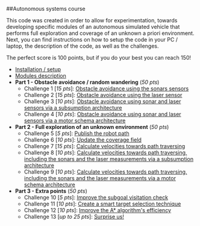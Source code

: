 ##Autonomous systems course

This code was created in order to allow for experimentation, towards developing specific modules of an autonomous simulated vehicle that performs full exploration and coverage of an unknown a priori environment. Next, you can find instructions on how to setup the code in your PC / laptop, the description of the code, as well as the challenges.

The perfect score is 100 points, but if you do your best you can reach 150!

- [Installation / setup](https://github.com/etsardou/autonomous_systems_architectures/wiki/Installation-&--setup)
- [Modules description](https://github.com/etsardou/autonomous_systems_architectures/wiki/Modules-description)
- **Part 1 - Obstacle avoidance / random wandering** (*50 pts*)
	- Challenge 1 [*15 pts*]: [Obstacle avoidance using the sonars sensors](https://github.com/etsardou/autonomous_systems_architectures/wiki/Challenge-1:-Obstacle-avoidance-using-the-sonars-sensors)
	- Challenge 2 [*15 pts*]: [Obstacle avoidance using the laser sensor](https://github.com/etsardou/autonomous_systems_architectures/wiki/Challenge-2:-Obstacle-avoidance-using-the-laser-sensor)
	- Challenge 3 [*10 pts*]: [Obstacle avoidance using sonar and laser sensors via a subsumption architecture](https://github.com/etsardou/autonomous_systems_architectures/wiki/Challenge-3:-Obstacle-avoidance-using-sonar-and-laser-sensors-via-a-subsumption-architecture)
	- Challenge 4 [*10 pts*]: [Obstacle avoidance using sonar and laser sensors via a motor schema architecture](https://github.com/etsardou/autonomous_systems_architectures/wiki/Challenge-4:-Obstacle-avoidance-using-sonar-and-laser-sensors-via-a-motor-schema-architecture)
- **Part 2 - Full exploration of an unknown environment** (*50 pts*)
	- Challenge 5 [*5 pts*]: [Publish the robot path](https://github.com/etsardou/autonomous_systems_architectures/wiki/Challenge-5:-Publish-the-robot-path)
	- Challenge 6 [*10 pts*]: [Update the coverage field](https://github.com/etsardou/autonomous_systems_architectures/wiki/Challenge-6:-Update-the-coverage-field)
	- Challenge 7 [*15 pts*]: [Calculate velocities towards path traversing](https://github.com/etsardou/autonomous_systems_architectures/wiki/Challenge-7:-Calculate-velocities-towards-path-traversing)
	- Challenge 8 [*10 pts*]: [Calculate velocities towards path traversing, including the sonars and the laser measurements via a subsumption architecture](https://github.com/etsardou/autonomous_systems_architectures/wiki/Challenge-8:-Calculate-velocities-towards-path-traversing,-including-the-sonars-and-the-laser-measurements-via-a-subsumption-architecture)
	- Challenge 9 [*10 pts*]: [Calculate velocities towards path traversing, including the sonars and the laser measurements via a motor schema architecture](https://github.com/etsardou/autonomous_systems_architectures/wiki/Challenge-9:-Calculate-velocities-towards-path-traversing,-including-the-sonars-and-the-laser-measurements-via-a-motor-schema-architecture)
- **Part 3 - Extra points** (*50 pts*)
	- Challenge 10 [*5 pts*]: [Improve the subgoal visitation check](https://github.com/etsardou/autonomous_systems_architectures/wiki/Challenge-10:-Improve-the-subgoal-visitation-check)
	- Challenge 11 [*10 pts*]: [Create a smart target selection technique](https://github.com/etsardou/autonomous_systems_architectures/wiki/Challenge-11:-Create-a-smart-target-selection-technique)
	- Challenge 12 [*10 pts*]: [Improve the A* algorithm's efficiency](https://github.com/etsardou/autonomous_systems_architectures/wiki/Challenge-12:-Improve-the-A*-algorithm's-efficiency)
	- Challenge 13 [*up to 25 pts*]: [Surprise us!](https://github.com/etsardou/autonomous_systems_architectures/wiki/Challenge-13:-Surprise-us!)

